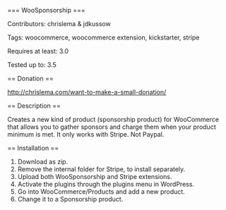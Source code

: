 === WooSponsorship ===

Contributors: chrislema & jdkussow

Tags: woocommerce, woocommerce extension, kickstarter, stripe 

Requires at least: 3.0

Tested up to: 3.5

== Donation ==

http://chrislema.com/want-to-make-a-small-donation/

== Description ==

Creates a new kind of product (sponsorship product) for WooCommerce that allows you to gather sponsors and charge them when your product minimum is met. It only works with Stripe. Not Paypal.

== Installation ==

1. Download as zip.
2. Remove the internal folder for Stripe, to install separately.
3. Upload both WooSponsorship and Stripe extensions.
4. Activate the plugins through the plugins menu in WordPress.
5. Go into WooCommerce/Products and add a new product.
6. Change it to a Sponsorship product.
